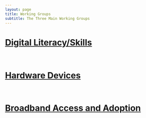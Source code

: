 ```yaml
---
layout: page
title: Working Groups
subtitle: The Three Main Working Groups
---
```

# [Digital Literacy/Skills](/digital-skills)

<br>

# [Hardware Devices](/devices)

<br>

# [Broadband Access and Adoption](/broadband)